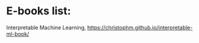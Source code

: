 # E-books list:
Interpretable Machine Learning, https://christophm.github.io/interpretable-ml-book/ 

